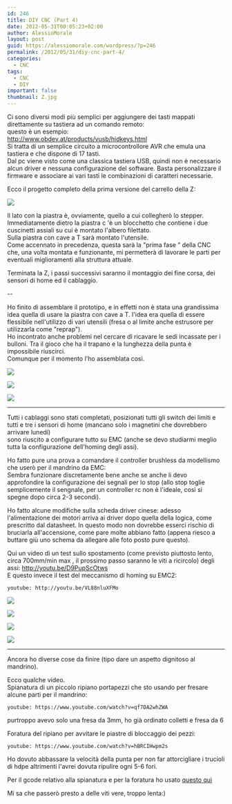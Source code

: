 ```yaml
---
id: 246
title: DIY CNC (Part 4)
date: 2012-05-31T00:05:23+02:00
author: AlessioMorale
layout: post
guid: https://alessiomorale.com/wordpress/?p=246
permalink: /2012/05/31/diy-cnc-part-4/
categories:
  - CNC
tags:
  - CNC
  - DIY
important: false
thumbnail: Z.jpg
---
```


Ci sono diversi modi più semplici per aggiungere dei tasti mappati direttamente su tastiera ad un comando remoto:  
questo è un esempio:  
http://www.obdev.at/products/vusb/hidkeys.html  
Si tratta di un semplice circuito a microcontrollore AVR che emula una tastiera e che dispone di 17 tasti.  
Dal pc viene visto come una classica tastiera USB, quindi non è necessario alcun driver e nessuna configurazione del software. Basta personalizzare il firmware e associare ai vari tasti le combinazioni di caratteri necessarie.

Ecco il progetto completo della prima versione del carrello della Z:

![](Z.jpg)

Il lato con la piastra è, ovviamente, quello a cui collegherò lo stepper.  
Immediatamente dietro la piastra c 'è un blocchetto che contiene i due cuscinetti assiali su cui è montato l'albero filettato.  
Sulla piastra con cave a T sarà montato l'utensile.  
Come accennato in precedenza, questa sarà la "prima fase " della CNC che, una volta montata e funzionante, mi permetterà di lavorare le parti per eventuali miglioramenti alla struttura attuale.

Terminata la Z, i passi successivi saranno il montaggio dei fine corsa, dei sensori di home ed il cablaggio.

--

Ho finito di assemblare il prototipo, e in effetti non è stata una grandissima idea quella di usare la piastra con cave a T. l'idea era quella di essere flessibile nell'utilizzo di vari utensili (fresa o al limite anche estrusore per utilizzarla come "reprap").  
Ho incontrato anche problemi nel cercare di ricavare le sedi incassate per i bulloni. Tra il gioco che ha il trapano e la lunghezza della punta è impossibile riuscirci.  
Comunque per il momento l'ho assemblata così.

![](IMG_0340.jpg)

![](IMG_0342.jpg)

![](IMG_0343.jpg)

---

Tutti i cablaggi sono stati completati, posizionati tutti gli switch dei limiti e tutti e tre i sensori di home (mancano solo i magnetini che dovrebbero arrivare lunedí)  
sono riuscito a configurare tutto su EMC (anche se devo studiarmi meglio tutta la configurazione dell'homing degli assi).

Ho fatto pure una prova a comandare il controller brushless da modellismo che userò per il mandrino da EMC:  
Sembra funzionare discretamente bene anche se anche li devo approfondire la configurazione dei segnali per lo stop (allo stop toglie semplicemente il sengnale, per un controller rc non è l'ideale, così si spegne dopo circa 2-3 secondi).

Ho fatto alcune modifiche sulla scheda driver cinese: adesso l'alimentazione dei motori arriva ai driver dopo quella della logica, come prescritto dal datasheet. In questo modo non dovrebbe esserci rischio di bruciarla all'accensione, come pare molte abbiano fatto (appena riesco a buttare giù uno schema da allegare alle foto posto pure questo).

Qui un video di un test sullo spostamento (come previsto piuttosto lento, circa 700mm/min max , il prossimo passo saranno le viti a ricircolo) degli assi: http://youtu.be/D9PupScOtws  
E questo invece il test del meccanismo di homing su EMC2:

`youtube: http://youtu.be/VL88nluXFMo`

![](IMG_0361_small.jpg)

![](IMG_0359.jpg)

![](IMG_0358.jpg)

![](IMG_0357.jpg)

---

Ancora ho diverse cose da finire (tipo dare un aspetto dignitoso al mandrino).

Ecco qualche video.  
Spianatura di un piccolo ripiano portapezzi che sto usando per fresare alcune parti per il mandrino:

`youtube: https://www.youtube.com/watch?v=qf7DA2whZWA`

purtroppo avevo solo una fresa da 3mm, ho già ordinato colletti e fresa da 6

Foratura del ripiano per avvitare le piastre di bloccaggio dei pezzi:

`youtube: https://www.youtube.com/watch?v=hBRCIHwpm2s`

Ho dovuto abbassare la velocità della punta per non far attorcigliare i trucioli di hdpe altrimenti l'avrei dovuta ripulire ogni 5-6 fori.

Per il gcode relativo alla spianatura e per la foratura ho usato [questo quì](https://github.com/linuxcnc/simple-gcode-generators)

Mi sa che passerò presto a delle viti vere, troppo lenta:)

